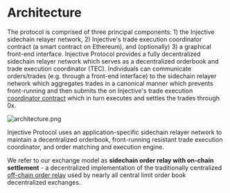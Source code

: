 # Architecture

The protocol is comprised of three principal components: 1\) the Injective sidechain relayer network, 2\) Injective's trade execution coordinator contract \(a smart contract on Ethereum\), and \(optionally\) 3\) a graphical front-end interface. Injective Protocol provides a fully decentralized sidechain relayer network which serves as a decentralized orderbook and trade execution coordinator \(TEC\). Individuals can communicate orders/trades \(e.g. through a front-end interface\) to the sidechain relayer network which aggregates trades in a canonical manner which prevents front-running and then submits the on Injective's trade execution [coordinator contract](https://github.com/0xProject/0x-protocol-specification/blob/master/v2/v2-specification.md#filter-contracts) which in turn executes and settles the trades through 0x.

![architecture.png](https://github.com/InjectiveLabs/injective-protocol-specification/blob/master/.gitbook/assets/architecture.png?raw=true)

Injective Protocol uses an application-specific sidechain relayer network to maintain a decentralized orderbook, front-running resistant trade execution coordinator, and order matching and execution engine.

We refer to our exchange model as **sidechain order relay with on-chain settlement** - a decentralized implementation of the traditionally centralized [off-chain order relay](https://github.com/0xProject/0x-protocol-specification/blob/master/v2/v2-specification.md#architecture) used by nearly all central limit order book decentralized exchanges.

